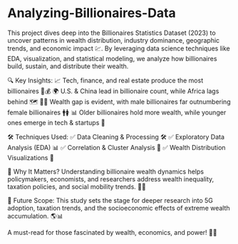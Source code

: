 # Analyzing-Billionaires-Data
This project dives deep into the Billionaires Statistics Dataset (2023) to uncover patterns in wealth distribution, industry dominance, geographic trends, and economic impact 💹. By leveraging data science techniques like EDA, visualization, and statistical modeling, we analyze how billionaires build, sustain, and distribute their wealth.

🔍 Key Insights:
📈 Tech, finance, and real estate produce the most billionaires 🏢💰
🌍 U.S. & China lead in billionaire count, while Africa lags behind 🗺️
👨‍💼 Wealth gap is evident, with male billionaires far outnumbering female billionaires 🚹🚺
📊 Older billionaires hold more wealth, while younger ones emerge in tech & startups 🚀


🛠️ Techniques Used:
✅ Data Cleaning & Processing 🛠️
✅ Exploratory Data Analysis (EDA) 📊
✅ Correlation & Cluster Analysis 🔗
✅ Wealth Distribution Visualizations 🎨

🚀 Why It Matters?
Understanding billionaire wealth dynamics helps policymakers, economists, and researchers address wealth inequality, taxation policies, and social mobility trends. 📜💡

🔮 Future Scope:
This study sets the stage for deeper research into 5G adoption, taxation trends, and the socioeconomic effects of extreme wealth accumulation. 🌎📊

A must-read for those fascinated by wealth, economics, and power! 💸✨
